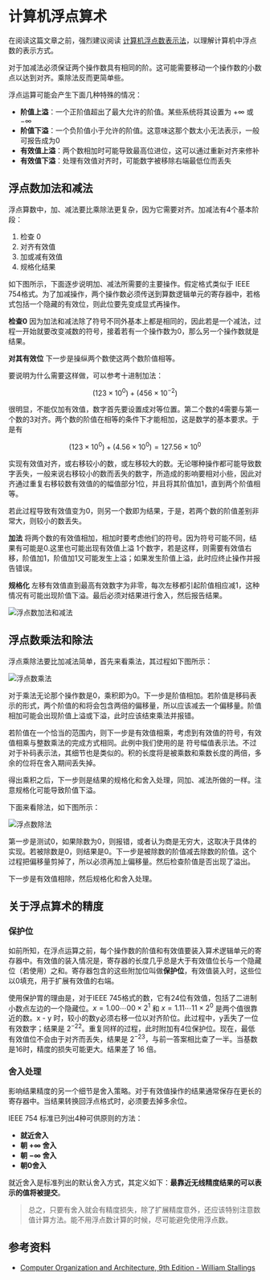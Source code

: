# 计算机浮点算术

[annotation]: <id> (c9779274-c8e5-47ed-8fee-9cb8f7eebf84)
[annotation]: <status> (protect)
[annotation]: <create_time> (2019-04-17 22:17:15)
[annotation]: <category> (计算机科学)
[annotation]: <tags> (组成原理)


在阅读这篇文章之前，强烈建议阅读 [计算机浮点数表示法](http://blog.ccyg.studio/article/f3800a51-4236-46d2-85c9-d983e4e95968)，以理解计算机中浮点数的表示方式。

对于加减法必须保证两个操作数具有相同的阶。这可能需要移动一个操作数的小数点以达到对齐。乘除法反而更简单些。

浮点运算可能会产生下面几种特殊的情况：

- **阶值上溢**：一个正阶值超出了最大允许的阶值。某些系统将其设置为 $+ \infty$ 或 $- \infty$
- **阶值下溢**：一个负阶值小于允许的阶值。这意味这那个数太小无法表示，一般可报告成为0
- **有效值上溢**：两个数相加时可能导致最高位进位，这可以通过重新对齐来修补
- **有效值下溢**：处理有效值对齐时，可能数字被移除右端最低位而丢失

## 浮点数加法和减法

浮点算数中，加、减法要比乘除法更复杂，因为它需要对齐。加减法有4个基本阶段：

1. 检查 0 
2. 对齐有效值
3. 加或减有效值
4. 规格化结果

如下图所示，下面逐步说明加、减法所需要的主要操作。假定格式类似于 IEEE 754格式。为了加减操作，两个操作数必须传送到算数逻辑单元的寄存器中，若格式包括一个隐藏的有效位，则此位要先变成显式再操作。

**检查0** 因为加法和减法除了符号不同外基本上都是相同的，因此若是一个减法，过程一开始就要改变减数的符号，接着若有一个操作数为0，那么另一个操作数就是结果。

**对其有效位** 下一步是操纵两个数使这两个数阶值相等。

要说明为什么需要这样做，可以参考十进制加法：

$$(123 \times 10 ^ 0) + (456 \times 10 ^ {-2})$$

很明显，不能仅加有效值，数字首先要设置成对等位置。第二个数的4需要与第一个数的3对齐。两个数的阶值在相等的条件下才能相加，这是数学的基本要求。于是有

$$(123 \times 10 ^ 0) + (4.56 \times 10 ^ 0) = 127.56 \times 10 ^ 0 $$

实现有效值对齐，或右移较小的数，或左移较大的数。无论哪种操作都可能导致数字丢失，一般来说右移较小的数而丢失的数字，所造成的影响要相对小些，因此对齐通过重复右移较数有效值的的幅值部分1位，并且将其阶值加1，直到两个阶值相等。

若此过程导致有效值变为0，则另一个数即为结果，于是，若两个数的阶值差别非常大，则较小的数丢失。

**加法** 将两个数的有效值相加，相加时要考虑他们的符号。因为符号可能不同，结果有可能是0.这里也可能出现有效值上溢 1个数字，若是这样，则需要有效值右移，阶值加1，阶值加1又可能发生上溢；如果发生阶值上溢，此时应终止操作并报告错误。

**规格化** 左移有效值直到最高有效数字为非零，每次左移都引起阶值相应减1，这种情况有可能出现阶值下溢。最后必须对结果进行舍入，然后报告结果。

![浮点数加法和减法](images/浮点数加法和减法.svg?sanitize=true)

## 浮点数乘法和除法

浮点乘除法要比加减法简单，首先来看乘法，其过程如下图所示：

![浮点数乘法](images/浮点数乘法.svg)

对于乘法无论那个操作数是0，乘积即为0。下一步是阶值相加。若阶值是移码表示的形式，两个阶值的和将会包含两倍的偏移量，所以应该减去一个偏移量。阶值相加可能会出现阶值上溢或下溢，此时应该结束乘法并报错。

若阶值在一个恰当的范围内，则下一步是有效值相乘，考虑到有效值的符号，有效值相乘与整数乘法的完成方式相同。此例中我们使用的是 符号幅值表示法。不过对于补码表示法，其细节也是类似的。积的长度将是被乘数和乘数长度的两倍，多余的位将在舍入期间丢失掉。

得出乘积之后，下一步则是结果的规格化和舍入处理，同加、减法所做的一样。注意规格化可能导致阶值下溢。

下面来看除法，如下图所示：

![浮点数除法](images/浮点数除法.svg)

第一步是测试0，如果除数为0，则报错，或者认为商是无穷大，这取决于具体的实现。若被除数是0，则结果是0。下一步是被除数的阶值减去除数的阶值。这个过程把偏移量剪掉了，所以必须再加上偏移量。然后检查阶值是否出现了溢出。

下一步是有效值相除，然后规格化和舍入处理。

## 关于浮点算术的精度

### 保护位

如前所知，在浮点运算之前，每个操作数的阶值和有效值要装入算术逻辑单元的寄存器中。有效值的装入情况是，寄存器的长度几乎总是大于有效值位长与一个隐藏位（若使用）之和。寄存器包含的这些附加位叫做**保护位**，有效值装入时，这些位以0填充，用于扩展有效值的右端。

使用保护胃的理由是，对于IEEE 745格式的数，它有24位有效值，包括了二进制小数点左边的一个隐藏位。$x=1.00\cdots00 \times 2^1$ 和 $x=1.11\cdots11 \times 2^0$ 是两个值很靠近的数。x - y 时，较小的数y必须右移一位以对齐阶位。此过程中，y丢失了一位有效数字；结果是 $2^{-22}$。重复同样的过程，此时附加有4位保护位。现在，最低有效值位不会由于对齐而丢失，结果是 $2^{-23}$，与前一答案相比查了一半。当基数是16时，精度的损失可能更大。结果差了 16 倍。

### 舍入处理

影响结果精度的另一个细节是舍入策略。对于有效值操作的结果通常保存在更长的寄存器中。当结果转换回浮点格式时，必须要去掉多余位。

IEEE 754 标准已列出4种可供原则的方法：

- **就近舍入**
- **朝 $+\infty$ 舍入**
- **朝 $-\infty$ 舍入**
- **朝0舍入**

就近舍入是标准列出的默认舍入方式，其定义如下：**最靠近无线精度结果的可以表示的值将被提交**。

>总之，只要有舍入就会有精度损失，除了扩展精度意外，还应该特别注意数值计算方法。能不用浮点数计算的时候，尽可能避免使用浮点数。

## 参考资料

- [Computer Organization and Architecture, 9th Edition - William Stallings]()
